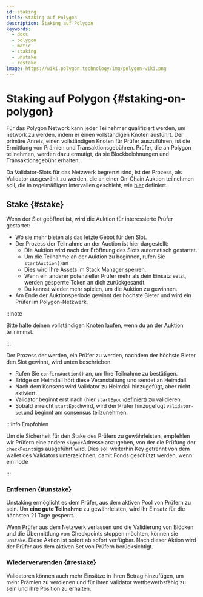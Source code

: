 ```yaml
---
id: staking
title: Staking auf Polygon
description: Staking auf Polygon
keywords:
  - docs
  - polygon
  - matic
  - staking
  - unstake
  - restake
image: https://wiki.polygon.technology/img/polygon-wiki.png
---
```


# Staking auf Polygon {#staking-on-polygon}

Für das Polygon Network kann jeder Teilnehmer qualifiziert werden, um network zu werden, indem er einen vollständigen Knoten ausführt. Der primäre Anreiz, einen vollständigen Knoten für Prüfer auszuführen, ist die Ermittlung von Prämien und Transaktionsgebühren. Prüfer, die an Polygon teilnehmen, werden dazu ermutigt, da sie Blockbelohnungen und Transaktionsgebühr erhalten.

Da Validator-Slots für das Netzwerk begrenzt sind, ist der Prozess, als Validator ausgewählt zu werden, die an einer On-Chain Auktion teilnehmen soll, die in regelmäßigen Intervallen geschieht, wie [hier](https://www.notion.so/maticnetwork/State-of-Staking-03e983ed9cc6470a9e8aee47d51f0d14#a55fbd158b7d4aa89648a4e3b68ac716) definiert.

## Stake {#stake}

Wenn der Slot geöffnet ist, wird die Auktion für interessierte Prüfer gestartet:

- Wo sie mehr bieten als das letzte Gebot für den Slot.
- Der Prozess der Teilnahme an der Auction ist hier dargestellt:
    - Die Auktion wird nach der Eröffnung des Slots automatisch gestartet.
    - Um die Teilnahme an der Auktion zu beginnen, rufen Sie `startAuction()`an
    - Dies wird Ihre Assets im Stack Manager sperren.
    - Wenn ein anderer potenzieller Prüfer mehr als dein Einsatz setzt, werden gesperrte Token an dich zurückgesandt.
    - Du kannst wieder mehr spielen, um die Auktion zu gewinnen.
- Am Ende der Auktionsperiode gewinnt der höchste Bieter und wird ein Prüfer im Polygon-Netzwerk.

:::note

Bitte halte deinen vollständigen Knoten laufen, wenn du an der Auktion teilnimmst.

:::

Der Prozess der werden, ein Prüfer zu werden, nachdem der höchste Bieter den Slot gewinnt, wird unten beschrieben:

- Rufen Sie `confirmAuction()` an, um Ihre Teilnahme zu bestätigen.
- Bridge on Heimdall hört diese Veranstaltung und sendet an Heimdall.
- Nach dem Konsens wird Validator zu Heimdall hinzugefügt, aber nicht aktiviert.
- Validator beginnt erst nach (hier `startEpoch`[definiert)](https://www.notion.so/maticnetwork/State-of-Staking-03e983ed9cc6470a9e8aee47d51f0d14#c1c3456813dd4b5caade4ed550f81187) zu validieren.
- Sobald erreicht `startEpoch`wird, wird der Prüfer hinzugefügt `validator-set`und beginnt am consensus teilzunehmen.

:::info Empfohlen

Um die Sicherheit für den Stake des Prüfers zu gewährleisten, empfehlen wir Prüfern eine andere `signer`Adresse anzugeben, von der die Prüfung der  `checkPoint`sigs ausgeführt wird. Dies soll weiterhin Key getrennt von dem wallet des Validators unterzeichnen, damit Fonds geschützt werden, wenn ein node

:::

### Entfernen {#unstake}

Unstaking ermöglicht es dem Prüfer, aus dem aktiven Pool von Prüfern zu sein. Um **eine gute Teilnahme** zu gewährleisten, wird ihr Einsatz für die nächsten 21 Tage gesperrt.

Wenn Prüfer aus dem Netzwerk verlassen und die Validierung von Blöcken und die Übermittlung von Checkpoints stoppen möchten, können sie `unstake`. Diese Aktion ist sofort ab sofort verfügbar. Nach dieser Aktion wird der Prüfer aus dem aktiven Set von Prüfern berücksichtigt.

### Wiederverwenden {#restake}

Validatoren können auch mehr Einsätze in ihren Betrag hinzufügen, um mehr Prämien zu verdienen und für ihren validator wettbewerbsfähig zu sein und ihre Position zu erhalten.
